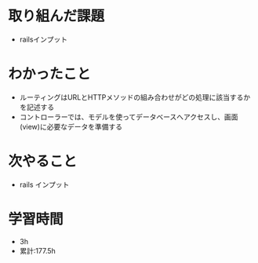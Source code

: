# 取り組んだ課題
- railsインプット
# わかったこと
- ルーティングはURLとHTTPメソッドの組み合わせがどの処理に該当するかを記述する
- コントローラーでは、モデルを使ってデータベースへアクセスし、画面(view)に必要なデータを準備する
# 次やること
- rails インプット
# 学習時間
- 3h
- 累計:177.5h
